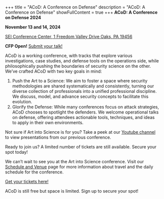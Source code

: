 +++
title = "ACoD: A Conference on Defense"
description = "ACoD: A Conference on Defense"
showFullContent = true
+++
**ACoD: A Conference on Defense 2024**

**November 13 and 14, 2024**

[SEI Conference Center, 1 Freedom Valley Drive Oaks, PA 19456](https://maps.app.goo.gl/Fo3d9vQAqnswqMPL9)

**CFP Open!**  [Submit your talk!](https://docs.google.com/forms/d/e/1FAIpQLScccFNorOxAbi98HehMdQ28oN-YfpL3TkPhVSBrbx9Vwmvftw/viewform)

ACoD is a working conference, with tracks that explore various investigations, case studies, and defense tools on the operations side, while philosophically pushing the boundaries of security science on the other. We’ve crafted ACoD with two key goals in mind:

1. Push the Art to a Science: We aim to foster a space where security methodologies are shared systematically and consistently, turning our diverse collection of professionals into a unified professional discipline. We discuss, model, and advance security concepts to facilitate this evolution.
2. Glorify the Defense: While many conferences focus on attack strategies, ACoD chooses to spotlight the defenders. We welcome operational talks on defense, offering attendees actionable tools, techniques, and ideas to apply in their own environments.

Not sure if Art into Science is for you? Take a peek at our [Youtube channel](https://www.youtube.com/@aconferencefordefense-acod8650) to view presentations from our previous conference.

Ready to join us? A limited number of tickets are still available. Secure your spot today!

We can’t wait to see you at the Art into Science conference. Visit our [Schedule and Venue](https://artintoscience.com/schedule/) page for more information about travel and the daily schedule for the conference.

[Get your tickets here!](https://www.zeffy.com/en-US/ticketing/e6b8943c-d7e1-417d-8335-b3f44d6b1f8a)

ACoD is still free but space is limited. Sign up to secure your spot!